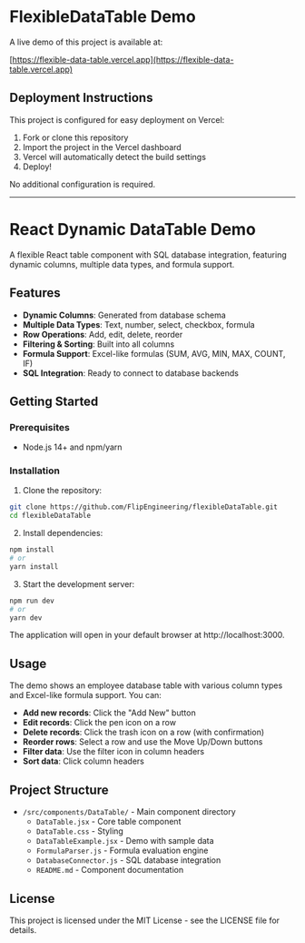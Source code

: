 # FlexibleDataTable Demo

A live demo of this project is available at:

[https://flexible-data-table.vercel.app](https://flexible-data-table.vercel.app)

## Deployment Instructions

This project is configured for easy deployment on Vercel:

1. Fork or clone this repository
2. Import the project in the Vercel dashboard
3. Vercel will automatically detect the build settings
4. Deploy!

No additional configuration is required.

---

# React Dynamic DataTable Demo

A flexible React table component with SQL database integration, featuring dynamic columns, multiple data types, and formula support.

## Features

- **Dynamic Columns**: Generated from database schema
- **Multiple Data Types**: Text, number, select, checkbox, formula
- **Row Operations**: Add, edit, delete, reorder
- **Filtering & Sorting**: Built into all columns
- **Formula Support**: Excel-like formulas (SUM, AVG, MIN, MAX, COUNT, IF)
- **SQL Integration**: Ready to connect to database backends

## Getting Started

### Prerequisites

- Node.js 14+ and npm/yarn

### Installation

1. Clone the repository:
```bash
git clone https://github.com/FlipEngineering/flexibleDataTable.git
cd flexibleDataTable
```

2. Install dependencies:
```bash
npm install
# or
yarn install
```

3. Start the development server:
```bash
npm run dev
# or
yarn dev
```

The application will open in your default browser at http://localhost:3000.

## Usage

The demo shows an employee database table with various column types and Excel-like formula support. You can:

- **Add new records**: Click the "Add New" button
- **Edit records**: Click the pen icon on a row
- **Delete records**: Click the trash icon on a row (with confirmation)
- **Reorder rows**: Select a row and use the Move Up/Down buttons
- **Filter data**: Use the filter icon in column headers
- **Sort data**: Click column headers

## Project Structure

- `/src/components/DataTable/` - Main component directory
  - `DataTable.jsx` - Core table component
  - `DataTable.css` - Styling
  - `DataTableExample.jsx` - Demo with sample data
  - `FormulaParser.js` - Formula evaluation engine
  - `DatabaseConnector.js` - SQL database integration
  - `README.md` - Component documentation

## License

This project is licensed under the MIT License - see the LICENSE file for details.
